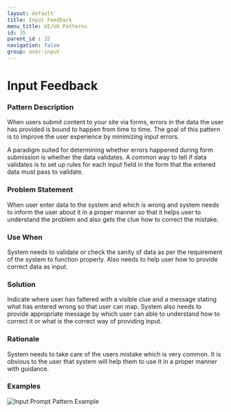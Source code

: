 ```yaml
---
layout: default
title: Input Feedback
menu_title: UI/UX Patterns
id: 35
parent_id : 32
navigation: false
group: user-input
---
```


# Input Feedback

### Pattern Description
When users submit content to your site via forms, errors in the data the user has provided is bound to happen from time to time. The goal of this pattern is to improve the user experience by minimizing input errors.

A paradigm suited for determining whether errors happened during form submission is whether the data validates. A common way to tell if data validates is to set up rules for each input field in the form that the entered data must pass to validate.

### Problem Statement
When user enter data to the system and which is wrong and system needs to inform the user about it in a proper manner so that it helps user to understand the problem and also gets the clue how to correct the mistake.

### Use When
System needs to validate or check the sanity of data as per the requirement of the system to function properly. Also needs to help user how to provide correct data as input.

### Solution
Indicate where user has faltered with a visible clue and a message stating what has entered wrong so that user can map. System also needs to provide appropriate message by which user can able to understand how to correct it or what is the correct way of providing input.

### Rationale
System needs to take care of the users mistake which is very common. It is obvious to the user that system will help them to use it in a proper manner with guidance.


### Examples

![Input Prompt Pattern Example](../images/input-feedback.png)
